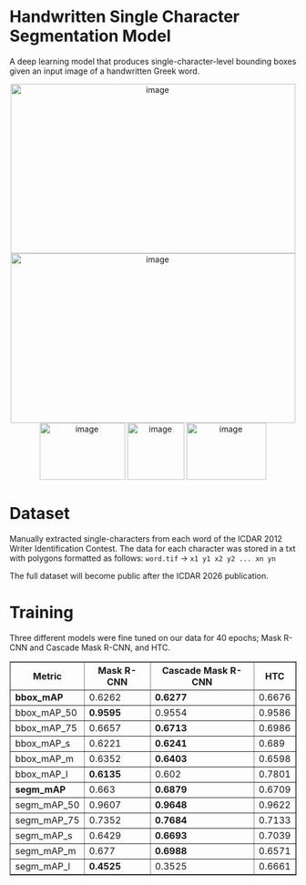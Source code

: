# Handwritten Single Character Segmentation Model
A deep learning model that produces single-character-level bounding boxes given an input image of a handwritten Greek word. 

<div align="center">
  <img width="500" height="298" alt="image" src="https://github.com/user-attachments/assets/36a3e21e-14b6-4537-9203-b92cb412819a" />
  <img width="500" height="298" alt="image" src="https://github.com/user-attachments/assets/d9921d1d-0970-4665-ad9f-69a711cf8f4a" />
</div>
<div align="center">
  <img width="150" height="100" alt="image" src="https://github.com/user-attachments/assets/df82ecb2-e6bc-4cc8-8a23-8041774058d2" />
  <img width="100" height="100" alt="image" src="https://github.com/user-attachments/assets/3b93efd1-6689-465d-8d7d-8ef4e1d1658b" />
  <img width="140" height="100" alt="image" src="https://github.com/user-attachments/assets/7c7f9284-8852-4ae2-8bd1-8bc4188f5154" />
</div>

# Dataset
Manually extracted single-characters from each word of the ICDAR 2012 Writer Identification Contest. The data for each character was stored in a txt with polygons formatted as follows:
`word.tif` -> `x1 y1 x2 y2 ... xn yn`

The full dataset will become public after the ICDAR 2026 publication.

# Training
Three different models were fine tuned on our data for 40 epochs; Mask R-CNN and Cascade Mask R-CNN, and HTC.

<!-- Updated Epoch 30 Table -->
<table border="1" cellpadding="6" cellspacing="0">
  <thead>
    <tr>
      <th>Metric</th>
      <th>Mask R-CNN</th>
      <th>Cascade Mask R-CNN</th>
      <th>HTC</th>
    </tr>
  </thead>
  <tbody>
    <tr><td><strong>bbox_mAP</strong></td><td>0.6262</td><td><strong>0.6277</strong></td><td>0.6676</td></tr>
    <tr><td>bbox_mAP_50</td><td><strong>0.9595</strong></td><td>0.9554</td><td>0.9586</td></tr>
    <tr><td>bbox_mAP_75</td><td>0.6657</td><td><strong>0.6713</strong></td><td>0.6986</td></tr>
    <tr><td>bbox_mAP_s</td><td>0.6221</td><td><strong>0.6241</strong></td><td>0.689</td></tr>
    <tr><td>bbox_mAP_m</td><td>0.6352</td><td><strong>0.6403</strong></td><td>0.6598</td></tr>
    <tr><td>bbox_mAP_l</td><td><strong>0.6135</strong></td><td>0.602</td><td>0.7801</td></tr>
    <tr><td><strong>segm_mAP</strong></td><td>0.663</td><td><strong>0.6879</strong></td><td>0.6709</td></tr>
    <tr><td>segm_mAP_50</td><td>0.9607</td><td><strong>0.9648</strong></td><td>0.9622</td></tr>
    <tr><td>segm_mAP_75</td><td>0.7352</td><td><strong>0.7684</strong></td><td>0.7133</td></tr>
    <tr><td>segm_mAP_s</td><td>0.6429</td><td><strong>0.6693</strong></td><td>0.7039</td></tr>
    <tr><td>segm_mAP_m</td><td>0.677</td><td><strong>0.6988</strong></td><td>0.6571</td></tr>
    <tr><td>segm_mAP_l</td><td><strong>0.4525</strong></td><td>0.3525</td><td>0.6661</td></tr>
  </tbody>
</table>



